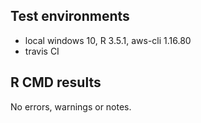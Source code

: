 ## Test environments

* local windows 10, R 3.5.1, aws-cli 1.16.80
* travis CI 


## R CMD results

No errors, warnings or notes.
